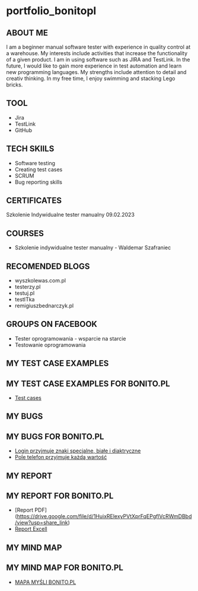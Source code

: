 # portfolio_bonitopl
## ABOUT ME
I am a beginner manual software tester with experience in quality control at a warehouse. My interests include activities that increase the functionality of a given product. I am in using software such as JIRA and TestLink. In the future, I would like to gain more experience in test automation and learn new programming languages. My strengths include attention to detail and creativ thinking. In my free time, I enjoy swimming and stacking Lego bricks.
## TOOL
* Jira
* TestLink
* GitHub
## TECH SKIILS
* Software testing
* Creating test cases
* SCRUM
* Bug reporting skills
## CERTIFICATES
Szkolenie Indywidualne tester manualny 09.02.2023
## COURSES
* Szkolenie indywidualne tester manualny - Waldemar Szafraniec
## RECOMENDED BLOGS
* wyszkolewas.com.pl
* testerzy.pl
* testuj.pl
* testITka
* remigiuszbednarczyk.pl
## GROUPS ON FACEBOOK
* Tester oprogramowania - wsparcie na starcie
* Testowanie oprogramowania
## MY TEST CASE EXAMPLES 
## MY TEST CASE EXAMPLES FOR BONITO.PL
* [Test cases](https://drive.google.com/file/d/1HuixRElexyPVtXprFqEPgflVcRWmDBbd/view?usp=sharing)
## MY BUGS
## MY BUGS FOR BONITO.PL
* [Login przyjmuje znaki specjalne, białe i diaktryczne](https://drive.google.com/file/d/1tDkHLtGjwpk40zZUKs4QT2czTZzWqPI0/view?usp=share_link)
* [Pole telefon przyjmuje każdą wartość](https://drive.google.com/file/d/15HnnXnmokYEn5pvvN6CrgCkac2W-Y2-Q/view?usp=sharing)

## MY REPORT
## MY REPORT FOR BONITO.PL
* [Report PDF] (https://drive.google.com/file/d/1HuixRElexyPVtXprFqEPgflVcRWmDBbd/view?usp=share_link)
* [Report Excell](https://docs.google.com/spreadsheets/d/10Ae0j9eQUjYy8jCJbRvwwqC8pBnip-pf/edit?usp=sharing&ouid=117202607430356714281&rtpof=true&sd=true)
## MY MIND MAP
## MY MIND MAP FOR BONITO.PL
* [MAPA MYŚLI BONITO.PL](https://miro.com/app/board/uXjVPqwwbJs=/?share_link_id=638422173783)
